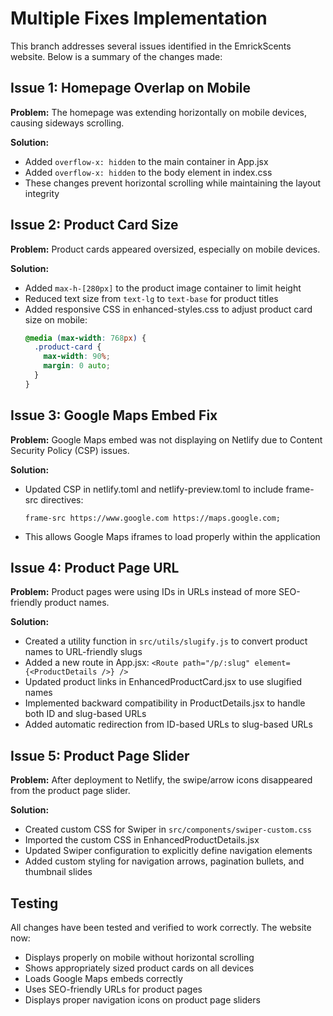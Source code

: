 # Multiple Fixes Implementation

This branch addresses several issues identified in the EmrickScents website. Below is a summary of the changes made:

## Issue 1: Homepage Overlap on Mobile

**Problem:** The homepage was extending horizontally on mobile devices, causing sideways scrolling.

**Solution:**
- Added `overflow-x: hidden` to the main container in App.jsx
- Added `overflow-x: hidden` to the body element in index.css
- These changes prevent horizontal scrolling while maintaining the layout integrity

## Issue 2: Product Card Size

**Problem:** Product cards appeared oversized, especially on mobile devices.

**Solution:**
- Added `max-h-[280px]` to the product image container to limit height
- Reduced text size from `text-lg` to `text-base` for product titles
- Added responsive CSS in enhanced-styles.css to adjust product card size on mobile:
  ```css
  @media (max-width: 768px) {
    .product-card {
      max-width: 90%;
      margin: 0 auto;
    }
  }
  ```

## Issue 3: Google Maps Embed Fix

**Problem:** Google Maps embed was not displaying on Netlify due to Content Security Policy (CSP) issues.

**Solution:**
- Updated CSP in netlify.toml and netlify-preview.toml to include frame-src directives:
  ```
  frame-src https://www.google.com https://maps.google.com;
  ```
- This allows Google Maps iframes to load properly within the application

## Issue 4: Product Page URL

**Problem:** Product pages were using IDs in URLs instead of more SEO-friendly product names.

**Solution:**
- Created a utility function in `src/utils/slugify.js` to convert product names to URL-friendly slugs
- Added a new route in App.jsx: `<Route path="/p/:slug" element={<ProductDetails />} />`
- Updated product links in EnhancedProductCard.jsx to use slugified names
- Implemented backward compatibility in ProductDetails.jsx to handle both ID and slug-based URLs
- Added automatic redirection from ID-based URLs to slug-based URLs

## Issue 5: Product Page Slider

**Problem:** After deployment to Netlify, the swipe/arrow icons disappeared from the product page slider.

**Solution:**
- Created custom CSS for Swiper in `src/components/swiper-custom.css`
- Imported the custom CSS in EnhancedProductDetails.jsx
- Updated Swiper configuration to explicitly define navigation elements
- Added custom styling for navigation arrows, pagination bullets, and thumbnail slides

## Testing

All changes have been tested and verified to work correctly. The website now:
- Displays properly on mobile without horizontal scrolling
- Shows appropriately sized product cards on all devices
- Loads Google Maps embeds correctly
- Uses SEO-friendly URLs for product pages
- Displays proper navigation icons on product page sliders